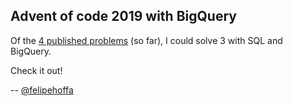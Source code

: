 Advent of code 2019 with BigQuery
---

Of the [4 published problems](https://adventofcode.com/2019/) (so far), I could solve 3 with SQL and BigQuery.

Check it out!


-- [@felipehoffa](https://twitter.com/felipehoffa)

